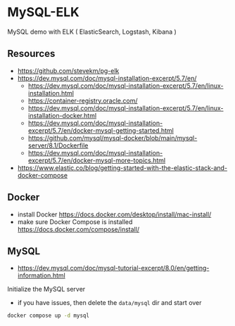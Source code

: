 # MySQL-ELK

MySQL demo with ELK ( ElasticSearch, Logstash, Kibana )

## Resources

- https://github.com/stevekm/pg-elk
- https://dev.mysql.com/doc/mysql-installation-excerpt/5.7/en/
  - https://dev.mysql.com/doc/mysql-installation-excerpt/5.7/en/linux-installation.html
  - https://container-registry.oracle.com/
  - https://dev.mysql.com/doc/mysql-installation-excerpt/5.7/en/linux-installation-docker.html
  - https://dev.mysql.com/doc/mysql-installation-excerpt/5.7/en/docker-mysql-getting-started.html
  - https://github.com/mysql/mysql-docker/blob/main/mysql-server/8.1/Dockerfile
  - https://dev.mysql.com/doc/mysql-installation-excerpt/5.7/en/docker-mysql-more-topics.html
- https://www.elastic.co/blog/getting-started-with-the-elastic-stack-and-docker-compose

## Docker

- install Docker https://docs.docker.com/desktop/install/mac-install/
- make sure Docker Compose is installed https://docs.docker.com/compose/install/

## MySQL

- https://dev.mysql.com/doc/mysql-tutorial-excerpt/8.0/en/getting-information.html


Initialize the MySQL server

- if you have issues, then delete the `data/mysql` dir and start over

```bash
docker compose up -d mysql

```